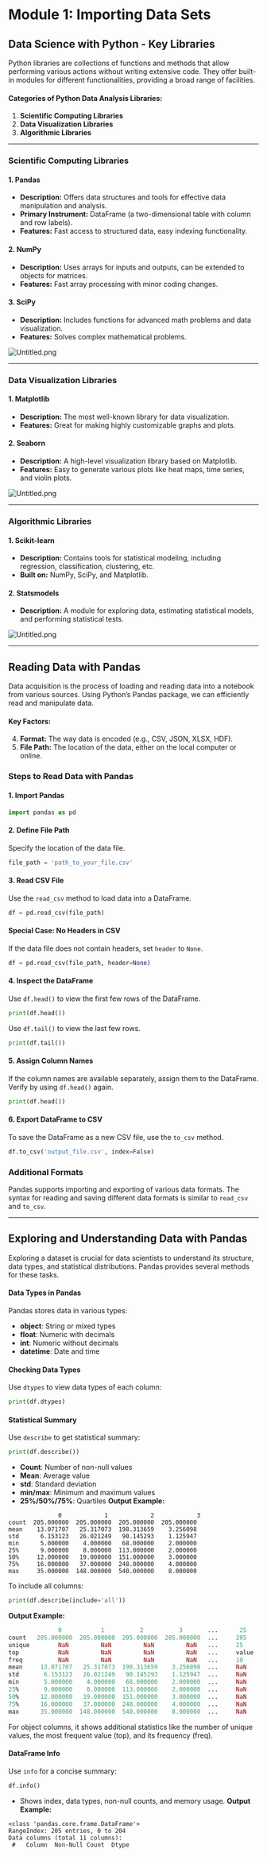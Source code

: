 

# Module 1: Importing Data Sets
## Data Science with Python - Key Libraries
Python libraries are collections of functions and methods that allow performing various actions without writing extensive code. They offer built-in modules for different functionalities, providing a broad range of facilities.
#### Categories of Python Data Analysis Libraries:
1. **Scientific Computing Libraries**
2. **Data Visualization Libraries**
3. **Algorithmic Libraries**

___
### Scientific Computing Libraries
#### 1. **Pandas**
- **Description:** Offers data structures and tools for effective data manipulation and analysis.
- **Primary Instrument:** DataFrame (a two-dimensional table with column and row labels).
- **Features:** Fast access to structured data, easy indexing functionality.
#### 2. **NumPy**
- **Description:** Uses arrays for inputs and outputs, can be extended to objects for matrices.
- **Features:** Fast array processing with minor coding changes.
#### 3. **SciPy**
- **Description:** Includes functions for advanced math problems and data visualization.
- **Features:** Solves complex mathematical problems.

![Untitled.png](https://prod-files-secure.s3.us-west-2.amazonaws.com/03e82b26-cccb-4906-bb56-adabcbdc0655/997ac361-58a8-4f04-bb0f-79fea4baa761/Untitled.png?X-Amz-Algorithm=AWS4-HMAC-SHA256&X-Amz-Content-Sha256=UNSIGNED-PAYLOAD&X-Amz-Credential=ASIAZI2LB466WW3XKTEA%2F20250205%2Fus-west-2%2Fs3%2Faws4_request&X-Amz-Date=20250205T081810Z&X-Amz-Expires=3600&X-Amz-Security-Token=IQoJb3JpZ2luX2VjECgaCXVzLXdlc3QtMiJHMEUCIES1xR3Mz%2Fdwu9ZhvZU1i01rmFBKJpaYrHhVr%2B%2BC70QYAiEAkZxjMx%2BHLXUID2XjjS%2B4rpIRkn3VA%2FrG73l1ZyO1dmAq%2FwMIQRAAGgw2Mzc0MjMxODM4MDUiDKS105CmNP%2BI7uRk8ircA6s1fOBoZvQ%2FarhQawekgmqOnDcN29MfqLxIOchi8Yn2IP7lzFJCNLx4lpNj2pnctUE6Uo4ZDa9uYypkn1ZVv7zuwbv7Y1fz5Fj1gK2aXiHDWWS9G5utaiBNgUq5suE9cbAciNk2kLEVHRYTVloIcsGprXLIWxCVH4UWYmatzt19zcQAcoij7NKf%2BWOfqyds3jCm1Lqx7J32P963NeyTorPeYmK74%2Byv7rCu%2FxKhbcKhNwJL8zW1S8yquZzNqZ3agoACpUG33kBjMbrymUohLToIUDVPi33Lv80E8g2HRb4huvsM5ABAsudYaga3uEJVL95IfJF3q2kvw1QcNVh5AaaAtGFLA%2FgjakkfiqMQU5hDgOWqpMT7fYVOR7locFdu9LZanAPB%2BNqdL4%2BX1u2PekwdwM5YbzKPo05Q5REi6WEs8dJlv5h9IQnPraQkqEiHt%2BdVRxOUk44zkvZX5rACiwfXRcDMN%2F8cQPOHVxI%2BqjWsQiDaREiY3qNhk%2B0cCCv%2BU46hzx%2BnIJiZ%2F6VGD8tEfn5g2nAiEIOj5uN0Kg3EKZp3TM%2BZVS1Y1rSf33N88wse7okAjhqFh66KWP66RXtohTILRo0Y4wt%2FXccAAX9aEWBKqDb0D1GC1ImAyZlCMOKzjL0GOqUBRRoTQ8MCaZIfzH0mw9zu41MYd6Bt%2BurRyR6gkWArDZOZNicZUOXpYQ7SzoHwo3DycmHfM03e3NKreqtghZPZjxgAguYfCOxyACtuLGb3mBqY%2FFphSfWfUIAtaAvD%2BcVQt4S40Eil%2FyC15Wxn%2FgzhhV4mJWsEm9Ha2ypDT%2F6HculMcyc7rEkcDCxaNWkYGUl0M1gsYvMMfwDACJXS4BHFmyZYS%2FSo&X-Amz-Signature=c57cd95b08cedf35712a237957440a6f54af401d2158acde1766ddcb0615488c&X-Amz-SignedHeaders=host&x-id=GetObject)
___
### Data Visualization Libraries
#### 1. **Matplotlib**
- **Description:** The most well-known library for data visualization.
- **Features:** Great for making highly customizable graphs and plots.
#### 2. **Seaborn**
- **Description:** A high-level visualization library based on Matplotlib.
- **Features:** Easy to generate various plots like heat maps, time series, and violin plots.

![Untitled.png](https://prod-files-secure.s3.us-west-2.amazonaws.com/03e82b26-cccb-4906-bb56-adabcbdc0655/733d1e42-5a53-4fd8-90c1-3d85254369a6/Untitled.png?X-Amz-Algorithm=AWS4-HMAC-SHA256&X-Amz-Content-Sha256=UNSIGNED-PAYLOAD&X-Amz-Credential=ASIAZI2LB466YPQ5VI2I%2F20250205%2Fus-west-2%2Fs3%2Faws4_request&X-Amz-Date=20250205T081809Z&X-Amz-Expires=3600&X-Amz-Security-Token=IQoJb3JpZ2luX2VjECgaCXVzLXdlc3QtMiJHMEUCIF1M%2BEjdtfuhgrUK1mplPxkLwsmQmaqbA5RZFqPPkb5DAiEAmidQKUVo%2FBINSRMDcHPPltPUv4p7RMFbn%2Bx%2FDgjrl2Mq%2FwMIQRAAGgw2Mzc0MjMxODM4MDUiDIKVYzuV%2FlFKK%2Fy5%2FircA7EMR2M%2Bo%2FCoPstIf6Hr1bOEPnaCG3WOwBheP3LMT2KdxsJ5XOBRgOg9xS5Hb1rh9LlWtM6bqcSlbq0ElqygOmT%2B2Fvr4p8oyzabt3SJyIvPVRaMeGfKTKc3mYgBBktdEzXKqS1w%2FwIB30MVlxNBSCaajFo18ZbyGU3BLoSjpgZjUZuR7CTwz425vrG3cut4fNVYPHV4QsLr688F%2Fa0jln7%2B1%2BXM0OkNu9e5h%2BV6gdi%2FuIln2Fu2oXgdaFJ0QWE06HxXo8GHaxnwgp0K%2Bl6ilrX93DySTYihlL8dxIdm77UbpYpCQsIdDXqxffJ2fSb4auf7ZFF3skfz2b%2FwEQeIgzI1dA2R%2BTyO5C6aDGWsLOjFO2NG5vVaT5Z4Lybks%2BG3n8XAlkx8Xab10KfKmpjAhXceyZKYeYV4fSrYZkg4rax1At75HjmI3w%2B4J3Vbc9hQtse5RWET1UkclrMAJVcs55lRJ1WIOT25XZflrHYTl8Ld8KlBq8MyMWRy90Pd%2BYO3gxKnQ2ly40LEh2beo8S2diF2ffhlRyMAviQyP4U0GiyZ7JAsE%2F2Rt1Zu70azYu0fz%2FbAcWb90gn7tKTfV%2FTDpmV0XC1huXALRmYhWNCV7UAyTUKMBeBnomDEagWAMIS0jL0GOqUB9seO3UMHIe5bu1uNjSj3MlN0W7bd30ekdLx%2BKwOTZ99uL0NtaTNKLs1d87613%2BxVvzcB3XAiT7IJVqzbIOdGgAD5DeGMHpZDdVstPMDhQdkV8Niu7ZJ2r2%2FGuzhVYffWagmh3mvMYZUOKXG%2BxbYOpJVKr0mv3h7eX33Xvjj7DvlRUsL2%2FHSbu6IcU7Re4X0dtJ8HF0KTqLh3Agqfx7G6fbVD7bs3&X-Amz-Signature=32b75cc1451e9d988e5c150ffaa88b748cb49713c37f9499745181249d7afa50&X-Amz-SignedHeaders=host&x-id=GetObject)
___
### Algorithmic Libraries
#### 1. **Scikit-learn**
- **Description:** Contains tools for statistical modeling, including regression, classification, clustering, etc.
- **Built on:** NumPy, SciPy, and Matplotlib.
#### 2. **Statsmodels**
- **Description:** A module for exploring data, estimating statistical models, and performing statistical tests.

![Untitled.png](https://prod-files-secure.s3.us-west-2.amazonaws.com/03e82b26-cccb-4906-bb56-adabcbdc0655/c62885f5-417d-4179-834f-d68f8f2bdf39/Untitled.png?X-Amz-Algorithm=AWS4-HMAC-SHA256&X-Amz-Content-Sha256=UNSIGNED-PAYLOAD&X-Amz-Credential=ASIAZI2LB466YPQ5VI2I%2F20250205%2Fus-west-2%2Fs3%2Faws4_request&X-Amz-Date=20250205T081809Z&X-Amz-Expires=3600&X-Amz-Security-Token=IQoJb3JpZ2luX2VjECgaCXVzLXdlc3QtMiJHMEUCIF1M%2BEjdtfuhgrUK1mplPxkLwsmQmaqbA5RZFqPPkb5DAiEAmidQKUVo%2FBINSRMDcHPPltPUv4p7RMFbn%2Bx%2FDgjrl2Mq%2FwMIQRAAGgw2Mzc0MjMxODM4MDUiDIKVYzuV%2FlFKK%2Fy5%2FircA7EMR2M%2Bo%2FCoPstIf6Hr1bOEPnaCG3WOwBheP3LMT2KdxsJ5XOBRgOg9xS5Hb1rh9LlWtM6bqcSlbq0ElqygOmT%2B2Fvr4p8oyzabt3SJyIvPVRaMeGfKTKc3mYgBBktdEzXKqS1w%2FwIB30MVlxNBSCaajFo18ZbyGU3BLoSjpgZjUZuR7CTwz425vrG3cut4fNVYPHV4QsLr688F%2Fa0jln7%2B1%2BXM0OkNu9e5h%2BV6gdi%2FuIln2Fu2oXgdaFJ0QWE06HxXo8GHaxnwgp0K%2Bl6ilrX93DySTYihlL8dxIdm77UbpYpCQsIdDXqxffJ2fSb4auf7ZFF3skfz2b%2FwEQeIgzI1dA2R%2BTyO5C6aDGWsLOjFO2NG5vVaT5Z4Lybks%2BG3n8XAlkx8Xab10KfKmpjAhXceyZKYeYV4fSrYZkg4rax1At75HjmI3w%2B4J3Vbc9hQtse5RWET1UkclrMAJVcs55lRJ1WIOT25XZflrHYTl8Ld8KlBq8MyMWRy90Pd%2BYO3gxKnQ2ly40LEh2beo8S2diF2ffhlRyMAviQyP4U0GiyZ7JAsE%2F2Rt1Zu70azYu0fz%2FbAcWb90gn7tKTfV%2FTDpmV0XC1huXALRmYhWNCV7UAyTUKMBeBnomDEagWAMIS0jL0GOqUB9seO3UMHIe5bu1uNjSj3MlN0W7bd30ekdLx%2BKwOTZ99uL0NtaTNKLs1d87613%2BxVvzcB3XAiT7IJVqzbIOdGgAD5DeGMHpZDdVstPMDhQdkV8Niu7ZJ2r2%2FGuzhVYffWagmh3mvMYZUOKXG%2BxbYOpJVKr0mv3h7eX33Xvjj7DvlRUsL2%2FHSbu6IcU7Re4X0dtJ8HF0KTqLh3Agqfx7G6fbVD7bs3&X-Amz-Signature=35ef22433efb07607205f990dcf62805b405b803051d536792f81c4ad51a0e9c&X-Amz-SignedHeaders=host&x-id=GetObject)
___
## Reading Data with Pandas
Data acquisition is the process of loading and reading data into a notebook from various sources. Using Python’s Pandas package, we can efficiently read and manipulate data.
#### Key Factors:
4. **Format:** The way data is encoded (e.g., CSV, JSON, XLSX, HDF).
5. **File Path:** The location of the data, either on the local computer or online.
### Steps to Read Data with Pandas
#### 1. **Import Pandas**
```python
import pandas as pd
```
#### 2. **Define File Path**
Specify the location of the data file.
```python
file_path = 'path_to_your_file.csv'
```
#### 3. **Read CSV File**
Use the `read_csv` method to load data into a DataFrame.
```python
df = pd.read_csv(file_path)
```
#### Special Case: No Headers in CSV
If the data file does not contain headers, set `header` to `None`.
```python
df = pd.read_csv(file_path, header=None)
```
#### 4. **Inspect the DataFrame**
Use `df.head()` to view the first few rows of the DataFrame.
```python
print(df.head())
```
Use `df.tail()` to view the last few rows.
```python
print(df.tail())
```
#### 5. **Assign Column Names**
If the column names are available separately, assign them to the DataFrame.
Verify by using `df.head()` again.
```python
print(df.head())
```
#### 6. **Export DataFrame to CSV**
To save the DataFrame as a new CSV file, use the `to_csv` method.
```python
df.to_csv('output_file.csv', index=False)
```
### Additional Formats
Pandas supports importing and exporting of various data formats. The syntax for reading and saving different data formats is similar to `read_csv` and `to_csv`.
___
## Exploring and Understanding Data with Pandas
Exploring a dataset is crucial for data scientists to understand its structure, data types, and statistical distributions. Pandas provides several methods for these tasks.
#### Data Types in Pandas
Pandas stores data in various types:
- **object**: String or mixed types
- **float**: Numeric with decimals
- **int**: Numeric without decimals
- **datetime**: Date and time
#### Checking Data Types
Use `dtypes` to view data types of each column:
```python
print(df.dtypes)
```
#### Statistical Summary
Use `describe` to get statistical summary:
```python
print(df.describe())
```
- **Count**: Number of non-null values
- **Mean**: Average value
- **std**: Standard deviation
- **min/max**: Minimum and maximum values
- **25%/50%/75%**: Quartiles
**Output Example:**
```plain text
              0            1            2            3
count  205.000000  205.000000  205.000000  205.000000
mean    13.071707   25.317073  198.313659    3.256098
std      6.153123   26.021249   90.145293    1.125947
min      5.000000    4.000000   68.000000    2.000000
25%      9.000000    8.000000  113.000000    2.000000
50%     12.000000   19.000000  151.000000    3.000000
75%     16.000000   37.000000  248.000000    4.000000
max     35.000000  148.000000  540.000000    8.000000
```
To include all columns:
```python
print(df.describe(include='all'))
```
**Output Example:**
```r
              0           1          2          3       ...      25       26       27
count   205.000000  205.000000  205.000000  205.000000  ...     205      205      205
unique        NaN         NaN         NaN         NaN   ...     25       25       25
top           NaN         NaN         NaN         NaN   ...     value    value    value
freq          NaN         NaN         NaN         NaN   ...     10       10       10
mean     13.071707   25.317073  198.313659    3.256098  ...     NaN      NaN      NaN
std       6.153123   26.021249   90.145293    1.125947  ...     NaN      NaN      NaN
min       5.000000    4.000000   68.000000    2.000000  ...     NaN      NaN      NaN
25%       9.000000    8.000000  113.000000    2.000000  ...     NaN      NaN      NaN
50%      12.000000   19.000000  151.000000    3.000000  ...     NaN      NaN      NaN
75%      16.000000   37.000000  248.000000    4.000000  ...     NaN      NaN      NaN
max      35.000000  148.000000  540.000000    8.000000  ...     NaN      NaN      NaN
```
For object columns, it shows additional statistics like the number of unique values, the most frequent value (top), and its frequency (freq).
#### DataFrame Info
Use `info` for a concise summary:
```python
df.info()
```
- Shows index, data types, non-null counts, and memory usage.
**Output Example:**
```less
<class 'pandas.core.frame.DataFrame'>
RangeIndex: 205 entries, 0 to 204
Data columns (total 11 columns):
 #   Column  Non-Null Count  Dtype
